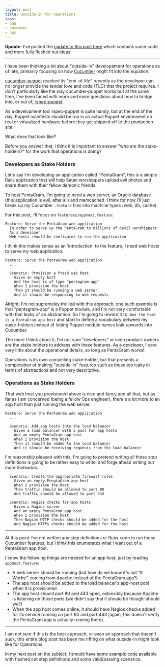 ```yaml
---
layout: post
title: Outside-in for Operations
tags:
- bdd
- cucumber
- ops
---
```


**Update**: I've posted the [update to this post
here](/2012/06/19/outside-in-to-ops-with-code.html) which contains some code
and more fully fleshed out ideas

---

I have been thinking a lot about "outside-in" developement for operations as of
late, primarily focusing on how [Cucumber](http://cukes.info) might fit into
the equation.

[cucumber-puppet](http://blog.nistu.de/2012/06/09/cucumber-puppet-end-of-life/)
reached its "end-of-life" recently as the developer can no longer provide the
tender love and code (TLC) that the project requires. I don't particularly like
the way cucumber-puppet works but at the same time, I've been faced with more
and more questions about how to bridge into, or out of,
[rspec-puppet](http://rspec-puppet.com/).

As a development tool rspec-puppet is quite handy, but at the end of the day,
Puppet manifests should be run in an actual Puppet environment on real or
virtualized hardware before they get shipped off to the production site.

What does that look like?

Before you answer that, I think it is important to answer "who are the
stake-holders?" for the work that operations is doing?

### Developers as Stake Holders

Let's say I'm developing an application called "PentaGram", this is a simple
Rails application that will help Satan worshippers upload evil photos and share
them with their fellow demonic friends.

To host PentaGram, I'm going to need a web server, an Oracle database (this
application is evil, after all) and memcached. I think for now I'll just break
up my Cucumber `.feature` files into machine types (web, db, cache).

For this post, i'll focus on `featurees/apphost.feature`:

    Feature: Serve the PentaGram web application
      In order to serve up the PentaGram to millions of devil worshippers
      As a developer
      Web hosts should be configured to run the application

I think this makes sense as an 'introduction' to the feature, I need web hosts
to serve my web application.

    Feature: Serve the PentaGram web application
      ...

      Scenario: Provision a fresh web host
        Given an empty host
        And the host is of type "pentagram-app"
        When I provision the host
        Then it should be running a web server
        And it should be responding to web requests


Alright, I'm not supremeley thrilled with this approach, one such example is
that "pentagram-app" is a Puppet module, and I'm not very comfortable with that
leaky of an abstraction. So I'm going to reword it to: `And the host is a
PentaGram app host` and start to define a vocabulary between my stake-holders
instead of letting Puppet module names leak upwards into Cucumber.

The more I think about it, I'm not sure "developers" or even product-owners are the stake
holders to address with these features. As a developer, I care very little
about the operational details, so long as PentaGram works!

Operations is its own compelling stake-holder, but that presents a complication
of making "outside-in" features such as these too leaky in terms of
abstractions and not very descriptive.

### Operations as Stake Holders

That web host you provisioned above is nice and fancy and all that, but as far as I
am concerned (being a fellow Ops engineer), there's a lot more to an app host
than just running the web server.

    Feature: Serve the PentaGram web application
      ...

      Scenario: Add app hosts into the load balancer
        Given a load balancer with a pool for app hosts
        And an empty PentaGram app host
        When I provision the host
        Then it should be added to the load balancer
        And it should be receiving requests from the load balancer

I'm reasonably pleased with this, I'm going to pretend writing all these step
definitions is going to be rather easy to write, and forge ahead writing out
more Scenarios.

      Scenario: Create the appropriate firewall rules
        Given an empty PengtaGram app host
        When I provision the host
        Then traffic should be allowed to port 80
        And traffic should be allowed to port 443

      Scenario: Nagios checks for app hosts
        Given a Nagios server
        And an empty PentaGram app host
        When I provision the host
        Then Nagios HTTP checks should be added for the host
        And Nagios HTTPs checks should be added for the host

---

At this point I've not written any step definitions or Ruby code to run these
Cucumber features, but I *think* this enumerates what I want out of a PentaGram
app host.

I know the following things are needed for an app host, just by reading
`apphost.feature`:

* A web server should be running (but how do we know it's not "It Works!"
  coming from Apache instead of the PentaGram app?)
* The app host should be added to the load balancer's app-host pool when it is
  provisioned
* The app host should port 80 and 443 open, ostensibly because Apache is
  listening on those ports (we didn't say that it should be though! should we?)
* When the app host comes online, it should have Nagios checks added for its
  service running on port 80 and port 443 (again, this doesn't verify the
  PentaGram app is actually running there).

---

I am not sure if this is the best approach, or even an approach that doesn't
suck, this entire blog post has been me riffing on what outside-in might look
like for Operations.

In my next post on the subject, I should have some example code available with
fleshed out step definitions and some valid/passing scenarios.


